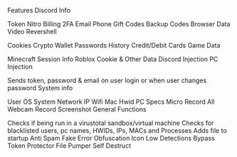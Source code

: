 Features
Discord Info

Token
Nitro
Billing
2FA
Email
Phone
Gift Codes
Backup Codes
Browser Data
Video
Revershell

Cookies
Crypto Wallet
Passwords
History
Credit/Debit Cards
Game Data

Minecraft Session Info
Roblox Cookie & Other Data
Discord Injection
PC Injection

Sends token, password & email on user login or when user changes password
System info

User
OS
System
Network IP
Wifi
Mac
Hwid
PC Specs
Micro Record
All Webcam Record
Screenshot
General Functions

Checks if being run in a virustotal sandbox/virtual machine
Checks for blacklisted users, pc names, HWIDs, IPs, MACs and Processes
Adds file to startup
Anti Spam
Fake Error
Obfuscation
Icon
Low Detections
Bypass Token Protector
File Pumper
Self Destruct
